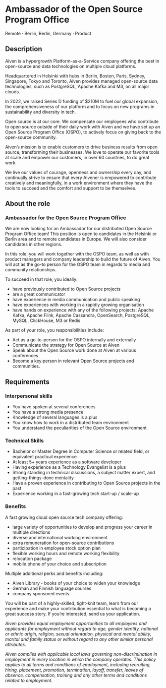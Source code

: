 # Ambassador of the Open Source Program Office

Remote · Berlin, Berlin, Germany · Product

## Description

Aiven is a hypergrowth Platform-as-a-Service company offering the best in open-source and data technologies on multiple cloud platforms.

Headquartered in Helsinki with hubs in Berlin, Boston, Paris, Sydney, Singapore, Tokyo and Toronto, Aiven provides managed open-source data technologies, such as PostgreSQL, Apache Kafka and M3, on all major clouds.

In 2022, we raised Series D funding of $210M to fuel our global expansion, the comprehensiveness of our platform and to focus on new programs in sustainability and diversity in tech.

Open source is at our core. We compensate our employees who contribute to open source outside of their daily work with Aiven and we have set up an Open Source Program Office (OSPO), to actively focus on giving back to the open-source community.

Aiven’s mission is to enable customers to drive business results from open source, transforming their businesses. We love to operate our favorite tools at scale and empower our customers, in over 60 countries, to do great work.

We live our values of courage, openness and ownership every day, and continually strive to ensure that every Aivener is empowered to contribute creatively and meaningfully, in a work environment where they have the tools to succeed and the comfort and support to be themselves.

## About the role

### Ambassador for the Open Source Program Office

We are now looking for an Ambassador for our distributed Open Source Program Office team! This position is open to candidates in the Helsinki or Berlin area and to remote candidates in Europe. We will also consider candidates in other regions.

In this role, you will work together with the OSPO team, as well as with product managers and company leadership to build the future of Aiven. You will act as the go-to person for the OSPO team in regards to media and community relationships.

To succeed in that role, you ideally:

* have previously contributed to Open Source projects
* are a great communicator
* have experience in media communication and public speaking
* have experiences with working in a rapidly growing organisation
* have hands on experience with any of the following projects: Apache Kafka, Apache Flink, Apache Cassandra, OpenSearch, PostgreSQL, MySQL, ClickHouse, M3 or Redis

As part of your role, you responsibilities include:

* Act as a go-to-person for the OSPO internally and externally
* Communicate the strategy for Open Source at Aiven
* Speak about the Open Source work done at Aiven at various conferences.
* Become a key person in relevant Open Source projects and communities.

## Requirements

### Interpersonal skills

* You have spoken at several conferences
* You have a strong media presence
* Knowledge of several languages is a plus
* You know how to work in a distributed team environment
* You understand the peculiarities of the Open Source environment

### Technical Skills

* Bachelor or Master Degree in Computer Science or related field, or equivalent practical experience
* At least 5+ years experience as a software developer
* Having experience as a Technology Evangelist is a plus
* Strong standing in technical discussions, a subject matter expert, and getting-things-done mentality
* Have a proven experience in contributing to Open Source projects in the past
* Experience working in a fast-growing tech start-up / scale-up

### Benefits

A fast growing cloud open source tech company offering:

* large variety of opportunities to develop and progress your career in multiple directions
* diverse and international working environment
* extra remuneration for open-source contributions
* participation in employee stock option plan
* flexible working hours and remote working flexibility
* relocation package
* mobile phone of your choice and subscription

Multiple additional perks and benefits including:

* Aiven Library - books of your choice to widen your knowledge
* German and Finnish language courses
* company sponsored events

You will be part of a highly-skilled, tight-knit team, learn from our experience and make your contribution essential to what is becoming a great success story. If you’re interested, send us your application.

_Aiven provides equal employment opportunities to all employees and applicants for employment without regard to age, gender identity, national or ethnic origin, religion, sexual orientation, physical and mental ability, marital and family status or without regard to any other similar personal attributes._

_Aiven complies with applicable local laws governing non-discrimination in employment in every location in which the company operates. This policy applies to all terms and conditions of employment, including recruiting, hiring, placement, promotion, termination, layoff, transfer, leaves of absence, compensation, training and any other terms and conditions related to employment._
